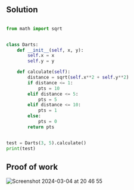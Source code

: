 ## Solution

```.py

from math import sqrt


class Darts:
    def __init__(self, x, y):
        self.x = x
        self.y = y

    def calculate(self):
        distance = sqrt(self.x**2 + self.y**2)
        if distance <= 1:
            pts = 10
        elif distance <= 5:
            pts = 5
        elif distance <= 10:
            pts = 1
        else:
            pts = 0
        return pts


test = Darts(3, 5).calculate()
print(test)

```

## Proof of work

![Screenshot 2024-03-04 at 20 46 55](https://github.com/yuxuantaoisak/unit_3/assets/144768397/ad07d52d-86cf-45f1-a140-c024fda1a77e)
